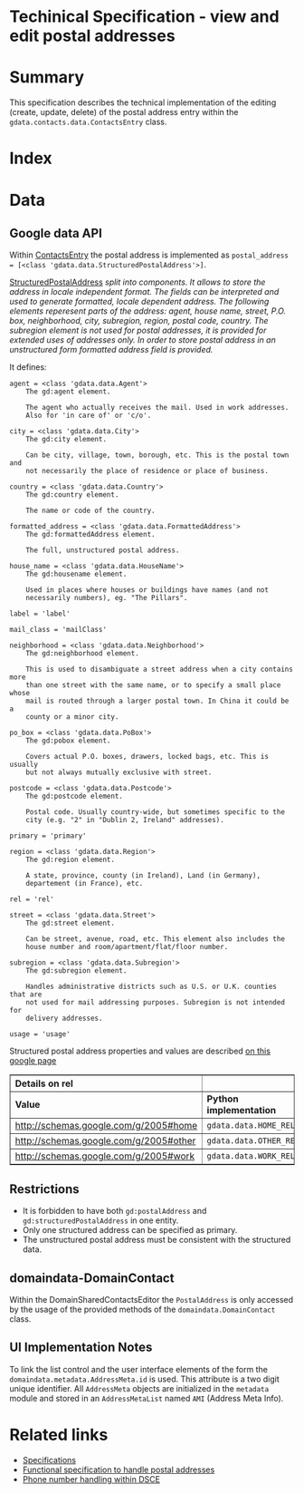 <h1> Techinical Specification - view and edit postal addresses</h1>

# Summary #

This specification describes the technical implementation of the editing (create, update, delete) of the postal address entry within the ` gdata.contacts.data.ContactsEntry ` class.

# Index #



# Data #

## Google data API ##

Within [ContactsEntry](http://gdata-python-client.googlecode.com/svn/trunk/pydocs/gdata.contacts.data.html#ContactEntry) the postal address is implemented as ` postal_address = [<class 'gdata.data.StructuredPostalAddress'>] `.

[StructuredPostalAddress](http://gdata-python-client.googlecode.com/svn/trunk/pydocs/gdata.data.html#StructuredPostalAddress)  _split into components. It allows to store the address
in locale independent format. The fields can be interpreted and used
to generate formatted, locale dependent address. The following elements
reperesent parts of the address: agent, house name, street, P.O. box,
neighborhood, city, subregion, region, postal code, country. The
subregion element is not used for postal addresses, it is provided for
extended uses of addresses only. In order to store postal address in an
unstructured form formatted address field is provided._

It defines:
```
agent = <class 'gdata.data.Agent'>
    The gd:agent element.
     
    The agent who actually receives the mail. Used in work addresses.
    Also for 'in care of' or 'c/o'.

city = <class 'gdata.data.City'>
    The gd:city element.
     
    Can be city, village, town, borough, etc. This is the postal town and
    not necessarily the place of residence or place of business.

country = <class 'gdata.data.Country'>
    The gd:country element.
     
    The name or code of the country.

formatted_address = <class 'gdata.data.FormattedAddress'>
    The gd:formattedAddress element.
     
    The full, unstructured postal address.

house_name = <class 'gdata.data.HouseName'>
    The gd:housename element.
     
    Used in places where houses or buildings have names (and not
    necessarily numbers), eg. "The Pillars".

label = 'label'

mail_class = 'mailClass'

neighborhood = <class 'gdata.data.Neighborhood'>
    The gd:neighborhood element.
     
    This is used to disambiguate a street address when a city contains more
    than one street with the same name, or to specify a small place whose
    mail is routed through a larger postal town. In China it could be a
    county or a minor city.

po_box = <class 'gdata.data.PoBox'>
    The gd:pobox element.
     
    Covers actual P.O. boxes, drawers, locked bags, etc. This is usually
    but not always mutually exclusive with street.

postcode = <class 'gdata.data.Postcode'>
    The gd:postcode element.
     
    Postal code. Usually country-wide, but sometimes specific to the
    city (e.g. "2" in "Dublin 2, Ireland" addresses).

primary = 'primary'

region = <class 'gdata.data.Region'>
    The gd:region element.
     
    A state, province, county (in Ireland), Land (in Germany),
    departement (in France), etc.

rel = 'rel'

street = <class 'gdata.data.Street'>
    The gd:street element.
     
    Can be street, avenue, road, etc. This element also includes the
    house number and room/apartment/flat/floor number.

subregion = <class 'gdata.data.Subregion'>
    The gd:subregion element.
     
    Handles administrative districts such as U.S. or U.K. counties that are
    not used for mail addressing purposes. Subregion is not intended for
    delivery addresses.

usage = 'usage'

```

Structured postal address properties and values are described [on this google page](http://code.google.com/apis/gdata/docs/2.0/elements.html#gdStructuredPostalAddress)

<table width='80%' align='center' border='1'>

<tr>
<blockquote><th align='left'>Details on rel</th>
</tr>
<tr>
<td><b>Value</b></td>
<td><b>Python implementation</b></td>
</tr></blockquote>

<tr>
<blockquote><td><a href='http://schemas.google.com/g/2005#home'>http://schemas.google.com/g/2005#home</a></td>
<td> <code>gdata.data.HOME_REL</code> </td>
</tr></blockquote>

<tr>
<blockquote><td><a href='http://schemas.google.com/g/2005#other'>http://schemas.google.com/g/2005#other</a></td>
<td> <code>gdata.data.OTHER_REL</code> </td>
</tr></blockquote>

<tr>
<blockquote><td><a href='http://schemas.google.com/g/2005#work'>http://schemas.google.com/g/2005#work</a></td>
<td> <code>gdata.data.WORK_REL</code> </td>
</tr></blockquote>

</table>

## Restrictions ##

  * It is forbidden to have both `gd:postalAddress` and `gd:structuredPostalAddress` in one entity.
  * Only one structured address can be specified as primary.
  * The unstructured postal address must be consistent with the structured data.


## domaindata-DomainContact ##

Within the DomainSharedContactsEditor the `PostalAddress` is only accessed by the usage of the provided methods of the `domaindata.DomainContact` class.


## UI Implementation Notes ##

To link the list control and the user interface elements of the form the `domaindata.metadata.AddressMeta.id` is used. This attribute is a two digit unique identifier. All `AddressMeta` objects are initialized in the `metadata` module and stored in an `AddressMetaList` named `AMI` (Address Meta Info).

# Related links #
  * [Specifications](Specifications.md)
  * [Functional specification to handle postal addresses](postalAddressHandlingFs.md)
  * [Phone number handling within DSCE](phoneNumberHandling.md)